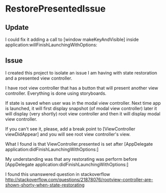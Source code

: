 RestorePresentedIssue
=====================

## Update

I could fix it adding a call to [window makeKeyAndVisible] inside application:willFinishLaunchingWithOptions:

## Issue

I created this project to isolate an issue I am having with state restoration and a presented view controller.

I have root view controller that has a button that will present another view controller. Everything is done using storyboards.

If state is saved when user was in the modal view controller. Next time app is launched, it will first display snapshot (of modal view controller) later it will display (very shortly) root view controller and then it will display modal view controller.

If you can't see it, please, add a break point to [ViewController viewDidAppear] and you will see root view controller's view.

What I found is that ViewController.presented is set after [AppDelegate application:didFinishLaunchingWithOptions:]

My understanding was that any restorating was perform before [AppDelegate application:didFinishLaunchingWithOptions:]

I found this unanswered question in stackoverflow
http://stackoverflow.com/questions/21878076/rootview-controller-are-shown-shorty-when-state-restorating